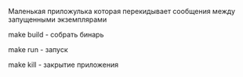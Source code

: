 Маленькая приложулька которая перекидывает сообщения между запущенными экземплярами

make build - собрать бинарь

make run - запуск

make kill - закрытие приложения
